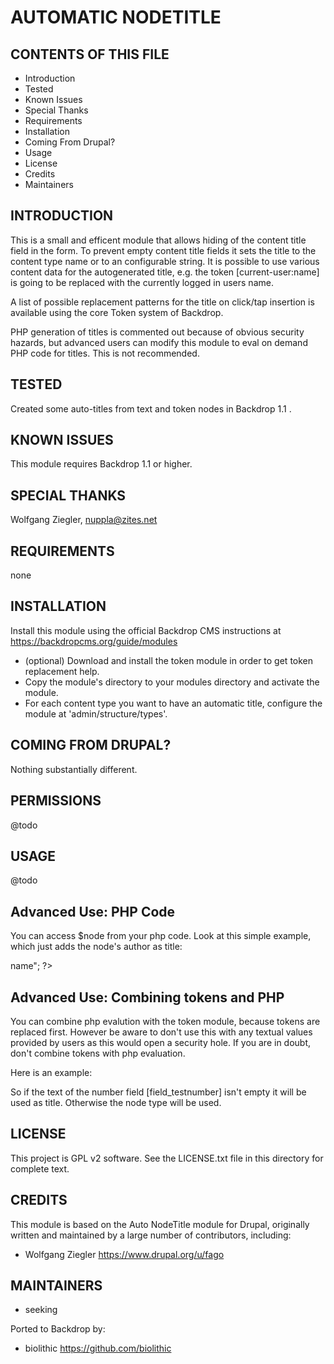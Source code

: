 AUTOMATIC NODETITLE
===================

CONTENTS OF THIS FILE
---------------------

 - Introduction
 - Tested
 - Known Issues
 - Special Thanks
 - Requirements
 - Installation
 - Coming From Drupal?
 - Usage
 - License
 - Credits
 - Maintainers

INTRODUCTION
------------

This is a small and efficent module that allows hiding of the content title field in the form.
To prevent empty content title fields it sets the title to the content type name or to an
configurable string. It is possible to use various content data for the autogenerated title,
e.g. the token [current-user:name] is going to be replaced with the currently logged in
users name.

A list of possible replacement patterns for the title on click/tap insertion is available using the core Token system of Backdrop.

PHP generation of titles is commented out because of obvious security hazards, but advanced users can modify this module to eval on demand PHP code for titles.  This is not recommended.

TESTED
-----

Created some auto-titles from text and token nodes in Backdrop 1.1 .

KNOWN ISSUES
---------------------

This module requires Backdrop 1.1 or higher.

SPECIAL THANKS
--------------

Wolfgang Ziegler, nuppla@zites.net

REQUIREMENTS
------------

none

INSTALLATION
------------

Install this module using the official Backdrop CMS instructions at https://backdropcms.org/guide/modules

* (optional) Download and install the token module in order to get token
   replacement help.
* Copy the module's directory to your modules directory and activate the module.
* For each content type you want to have an automatic title, configure the
   module at 'admin/structure/types'.

COMING FROM DRUPAL?
-------------------

Nothing substantially different.

PERMISSIONS
------------

@todo


USAGE
-----

@todo

Advanced Use: PHP Code
------------------------
 You can access $node from your php code. Look at this simple example, which just adds the node's
 author as title:

<?php return "Author: $node->name"; ?>


 Advanced Use: Combining tokens and PHP
 ---------------------------------------

 You can combine php evalution with the token module, because tokens are replaced first.
 However be aware to don't use this with any textual values provided by users as this would
 open a security hole. If you are in doubt, don't combine tokens with php evaluation.

 Here is an example:

<?php
  $token = '[field_testnumber]';
  if (empty($token)) {
    return '[type]';
  }
  else {
    return $token;
  }
?>

 So if the text of the number field [field_testnumber] isn't empty it will be used as title.
 Otherwise the node type will be used.


LICENSE
-------

This project is GPL v2 software. See the LICENSE.txt file in this directory for complete text.

CREDITS
-----------

This module is based on the Auto NodeTitle module for Drupal, originally written and maintained by a large number of contributors, including:

- Wolfgang Ziegler <https://www.drupal.org/u/fago>

MAINTAINERS
-----------

- seeking

Ported to Backdrop by:

 - biolithic <https://github.com/biolithic>
